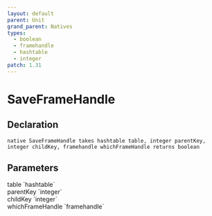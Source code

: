 ```yaml
---
layout: default
parent: Unit
grand_parent: Natives
types:
  - boolean
  - framehandle
  - hashtable
  - integer
patch: 1.31
---
```


# SaveFrameHandle

## Declaration

```
native SaveFrameHandle takes hashtable table, integer parentKey, integer childKey, framehandle whichFrameHandle returns boolean
```

## Parameters
<dl>
  <dt>table `hashtable`</dt>
  <dd></dd>

  <dt>parentKey `integer`</dt>
  <dd></dd>

  <dt>childKey `integer`</dt>
  <dd></dd>

  <dt>whichFrameHandle `framehandle`</dt>
  <dd></dd>
</dl>